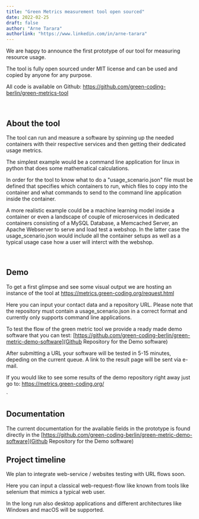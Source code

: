 ```yaml
---
title: "Green Metrics measurement tool open sourced"
date: 2022-02-25
draft: false
author: "Arne Tarara"
authorlink: "https://www.linkedin.com/in/arne-tarara"
---
```


We are happy to announce the first prototype of our tool for measuring resource
usage.

The tool is fully open sourced under MIT license and can be used and copied
by anyone for any purpose.

All code is available on Github: https://github.com/green-coding-berlin/green-metrics-tool

&nbsp;
## About the tool
The tool can run and measure a software by spinning up the needed containers with
their respective services and then getting their dedicated usage metrics.

The simplest example would be a command line application for linux in python
that does some mathematical calculations.

In order for the tool to know what to do a "usage_scenario.json" file must
be defined that specifies which containers to run, which files to copy into
the container and what commands to send to the command line application inside the
container.

A more realistic example could be a machine learning model inside a container
or even a landscape of couple of microservices in dedicated containers consisting
of a MySQL Database, a Memcached Server, an Apache Webserver to serve and
load test a webshop.
In the latter case the usage_scenario.json would include all the container
setups as well as a typical usage case how a user will interct with the webshop.

&nbsp;

## Demo
To get a first glimpse and see some visual output we are hosting an instance of the
tool at https://metrics.green-coding.org/request.html

Here you can input your contact data and a repository URL. Please note that the
repository must contain a usage_scenario.json in a correct format and
currently only supports command line applications.

To test the flow of the green metric tool we provide a ready made demo software
that you can test: [https://github.com/green-coding-berlin/green-metric-demo-software](Github Repository for the Demo software)

After submitting a URL your software will be tested in 5-15 minutes, depeding on
the current queue. A link to the result page will be sent via e-mail.

If you would like to see some results of the demo repository right away just
go to: https://metrics.green-coding.org/

`
&nbsp;


## Documentation
The current documentation for the available fields in the prototype is found directly
in the [https://github.com/green-coding-berlin/green-metric-demo-software](Github Repository for the Demo software)


## Project timeline

We plan to integrate web-service / websites testing with URL flows soon.

Here you can input a classical web-request-flow like known from tools like selenium
that mimics a typical web user.

In the long run also desktop applications and different architectures like Windows and macOS will be supported.